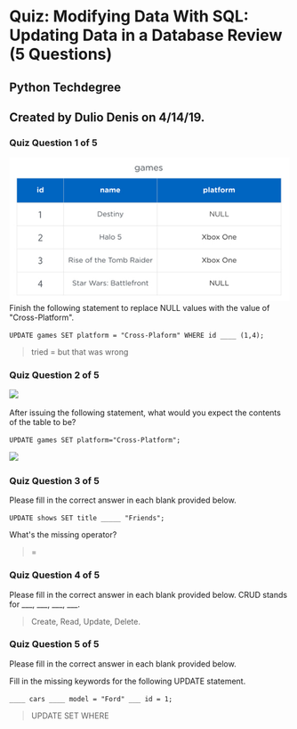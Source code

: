# Quiz: Modifying Data With SQL: Updating Data in a Database Review (5 Questions)
## Python Techdegree
## Created by Dulio Denis on 4/14/19.

### Quiz Question 1 of 5
![](../img/games.png?raw=true)
Finish the following statement to replace NULL values with the value of "Cross-Platform".

```UPDATE games SET platform = "Cross-Plaform" WHERE id ____ (1,4); ```

> tried = but that was wrong

### Quiz Question 2 of 5
![](../img/games2.png?raw=true)

After issuing the following statement, what would you expect the contents of the table to be?

```UPDATE games SET platform="Cross-Platform"; ```

![](../img/cross-platform.png?raw=true)

### Quiz Question 3 of 5

Please fill in the correct answer in each blank provided below.

```UPDATE shows SET title _____ "Friends";```

What's the missing operator?
> =

### Quiz Question 4 of 5

Please fill in the correct answer in each blank provided below.
CRUD stands for ___, ___, ___, ___.

> Create, Read, Update, Delete.

### Quiz Question 5 of 5

Please fill in the correct answer in each blank provided below.

Fill in the missing keywords for the following UPDATE statement.

```____ cars ____ model = "Ford" ___ id = 1;```
> UPDATE SET WHERE 